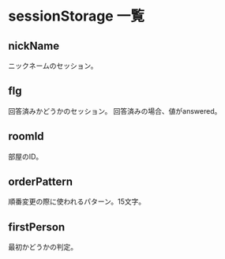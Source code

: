 # sessionStorage 一覧

## nickName
ニックネームのセッション。

## flg
回答済みかどうかのセッション。
回答済みの場合、値がanswered。

## roomId
部屋のID。

## orderPattern
順番変更の際に使われるパターン。15文字。

## firstPerson
最初かどうかの判定。
